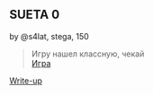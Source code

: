 ## SUETA 0
by @s4lat, stega, 150

> Игру нашел классную, чекай  
> [Игра](https://drive.google.com/file/d/1v3WvtA-ozNtI0BncbZGrdRI2ZV2p6h67/view?usp=sharing)
> 

[Write-up](WRITEUP.md)